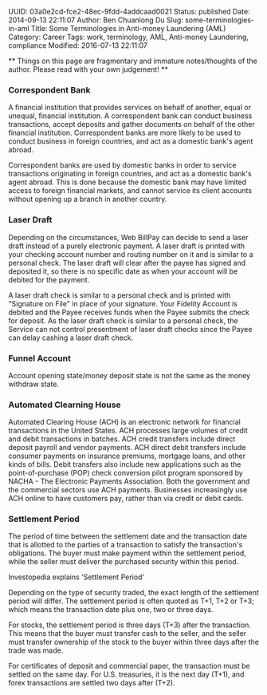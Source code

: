 UUID: 03a0e2cd-fce2-48ec-9fdd-4addcaad0021
Status: published
Date: 2014-09-13 22:11:07
Author: Ben Chuanlong Du
Slug: some-terminologies-in-aml
Title: Some Terminologies in Anti-money Laundering (AML)
Category: Career
Tags: work, terminology, AML, Anti-money Laundering, compliance
Modified: 2016-07-13 22:11:07

**
Things on this page are
fragmentary and immature notes/thoughts of the author.
Please read with your own judgement!
**


### Correspondent Bank

A financial institution that provides services on behalf of another, 
equal or unequal, financial institution. 
A correspondent bank can conduct business transactions, 
accept deposits and gather documents on behalf of the other financial institution. 
Correspondent banks are more likely to be used to conduct business in foreign countries, 
and act as a domestic bank's agent abroad.

Correspondent banks are used by domestic banks 
in order to service transactions originating in foreign countries, 
and act as a domestic bank's agent abroad. 
This is done because the domestic bank may have limited access to foreign financial markets, 
and cannot service its client accounts without opening up a branch in another country. 

### Laser Draft

Depending on the circumstances, 
Web BillPay can decide to send a laser draft instead of a purely electronic payment. 
A laser draft is printed with your checking account number 
and routing number on it and is similar to a personal check. 
The laser draft will clear after the payee has signed and deposited it, 
so there is no specific date as when your account will be debited for the payment.

A laser draft check is similar to a personal check 
and is printed with "Signature on File" in place of your signature. 
Your Fidelity Account is debited and the Payee receives funds 
when the Payee submits the check for deposit. 
As the laser draft check is similar to a personal check, 
the Service can not control presentment of laser draft checks 
since the Payee can delay cashing a laser draft check. 

### Funnel Account

Account opening state/money deposit state is not the same as the money withdraw state.


### Automated Clearning House

Automated Clearing House (ACH) is an electronic network 
for financial transactions in the United States. 
ACH processes large volumes of credit and debit transactions in batches. 
ACH credit transfers include direct deposit payroll and vendor payments. 
ACH direct debit transfers include consumer payments on insurance premiums, mortgage loans, 
and other kinds of bills. 
Debit transfers also include new applications 
such as the point-of-purchase (POP) check conversion pilot program sponsored 
by NACHA - The Electronic Payments Association. 
Both the government and the commercial sectors use ACH payments. 
Businesses increasingly use ACH online to have customers pay, 
rather than via credit or debit cards.

### Settlement Period

The period of time between the settlement date and the transaction date 
that is allotted to the parties of a transaction to satisfy the transaction's obligations. 
The buyer must make payment within the settlement period, 
while the seller must deliver the purchased security within this period.


Investopedia explains 'Settlement Period'

Depending on the type of security traded, the exact length of the settlement period will differ. 
The settlement period is often quoted as T+1, T+2 or T+3; 
which means the transaction date plus one, two or three days.

For stocks, the settlement period is three days (T+3) after the transaction. 
This means that the buyer must transfer cash to the seller, 
and the seller must transfer ownership of the stock to the buyer 
within three days after the trade was made.

For certificates of deposit and commercial paper, 
the transaction must be settled on the same day. 
For U.S. treasuries, it is the next day (T+1), 
and forex transactions are settled two days after (T+2). 
